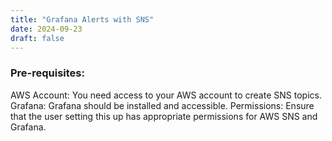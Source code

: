 ```yaml
---
title: "Grafana Alerts with SNS"
date: 2024-09-23
draft: false
---
```

### Pre-requisites:

AWS Account: You need access to your AWS account to create SNS topics.
Grafana: Grafana should be installed and accessible.
Permissions: Ensure that the user setting this up has appropriate permissions for AWS SNS and Grafana.